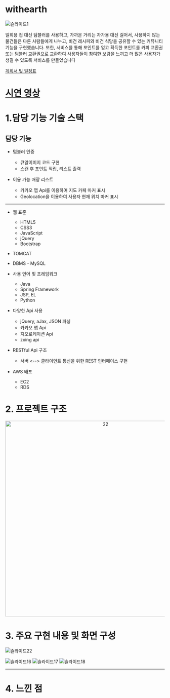# withearth
![슬라이드1](https://user-images.githubusercontent.com/71997976/111418243-a4e85d80-872a-11eb-8da1-0792a4846437.JPG)

 일회용 컵 대신 텀블러를 사용하고,
 가까운 거리는 자가용 대신 걸어서, 
사용하지 않는 물건들은 다른 사람들에게 나누고,
 비건 레시피와 비건 식당을 공유할 수 있는 커뮤니티 기능을 구현했습니다. 
또한, 서비스를 통해 포인트를 얻고 획득한 포인트를 커피 교환권 또는 텀블러 교환권으로 교환하여
 사용자들이 참여한 보람을 느끼고 더 많은 사용자가 생길 수 있도록 서비스를 만들었습니다


[계획서 및 일정표](https://docs.google.com/spreadsheets/d/1fNIBv-oUIvZeVhuANIY_o--szHTX4OPn/edit#gid=2057609518)

# [시연 영상](https://youtu.be/aCLqBQu-1W8)



# 1.담당 기능 기술 스택

## 담당 기능
* 텀블러 인증
  * 큐알이미지 코드 구현
  * 스캔 후 포인트 적립, 리스트 출력

* 이용 가능 매장 리스트
  * 카카오 맵 Api를 이용하여 지도 카페 마커 표시
  * Geolocation을 이용하여 사용자 현재 위치 마커 표시 
---

* 웹 표준
  * HTML5
  * CSS3
  * JavaScript
  * jQuery
  * Bootstrap
* TOMCAT
* DBMS - MySQL
* 사용 언어 및 프레임워크
  * Java
  * Spring Framework
  * JSP, EL
  * Python
* 다양한 Api 사용
  * jQuery, aJax, JSON 파싱
  * 카카오 맵 Api
  * 지오로케이션 Api
  * zxing api

* RESTful Api 구조
  * 서버 <--> 클라이언트 통신을 위한 REST 인터페이스 구현
* AWS 배포
  * EC2
  * RDS

# 2. 프로젝트 구조

<p align="center"><img width="618" alt="22" src="https://user-images.githubusercontent.com/71997976/111417490-538b9e80-8729-11eb-95ee-a902e1ffd32a.PNG"></p>



# 3. 주요 구현 내용 및 화면 구성
![슬라이드22](https://user-images.githubusercontent.com/71997976/111417623-9baac100-8729-11eb-8895-688bd0ea789b.JPG)

![슬라이드16](https://user-images.githubusercontent.com/71997976/111431349-061a2c00-873f-11eb-8d9d-9dd7c8152099.JPG)
![슬라이드17](https://user-images.githubusercontent.com/71997976/111431364-09151c80-873f-11eb-86a5-ed1a85c8baeb.JPG)
![슬라이드18](https://user-images.githubusercontent.com/71997976/111431376-0b777680-873f-11eb-9d6f-eb77b0820220.JPG)

---

# 4. 느낀 점



